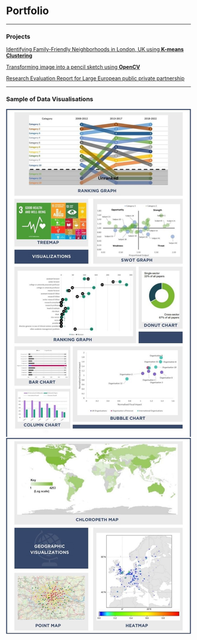 # Portfolio
---
### Projects
[Identifying Family-Friendly Neighborhoods in London, UK using **K-means Clustering**](https://github.com/kristy1620/Coursera_Capstone/blob/master/London_Data_Report.pdf)

[Transforming image into a pencil sketch using **OpenCV**](https://kristy1620.github.io/documents/drawing_code.ipynb)

[Research Evaluation Report for Large European public private partnership](https://www.ihi.europa.eu/sites/default/files/uploads/Documents/About/Reports/IHI_Bibliometrics_Report_2023_Final.pdf)

---
### Sample of Data Visualisations
<a href="https://kristy1620.github.io/images/various_viz.jpg">
  <img src="images/various_viz.jpg"> 
</a>
 
<a href="https://kristy1620.github.io/images/geographic.jpg">
  <img src="images/geographic.jpg"> 
</a>

